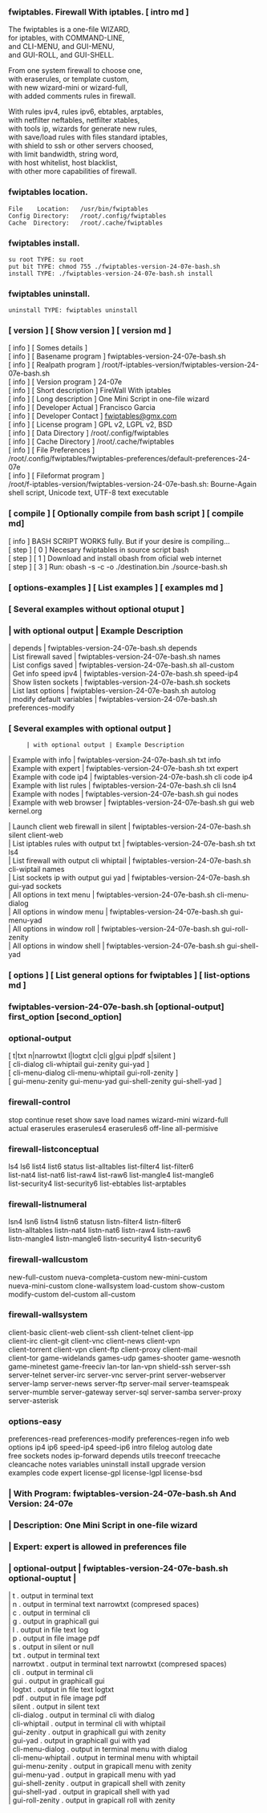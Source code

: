   
###  fwiptables. Firewall With iptables.   [ intro md ] 
  
   The fwiptables is a one-file WIZARD,     
    for iptables, with COMMAND-LINE,          
    and CLI-MENU, and GUI-MENU,               
    and GUI-ROLL, and GUI-SHELL.              
  
   From one system firewall to choose one,   
    with eraserules, or template custom,       
    with new wizard-mini or wizard-full,       
    with added comments rules in firewall.     
  
   With rules ipv4, rules ipv6, ebtables, arptables,  
    with netfilter neftables, netfilter xtables,        
    with tools ip, wizards for generate new rules,      
    with save/load rules with files standard iptables,  
    with shield to ssh or other servers choosed,        
    with limit bandwidth, string word,                  
    with host whitelist, host blacklist,                
    with other more capabilities of firewall.           
  
  
###   fwiptables location.                    
  
    File    Location:   /usr/bin/fwiptables     
    Config Directory:   /root/.config/fwiptables     
    Cache  Directory:   /root/.cache/fwiptables     
  
###  fwiptables install.                     
  
    su root TYPE: su root                       
    put bit TYPE: chmod 755 ./fwiptables-version-24-07e-bash.sh     
    install TYPE: ./fwiptables-version-24-07e-bash.sh install       
  
###  fwiptables uninstall.                   
  
    uninstall TYPE: fwiptables uninstall  
  
###  [ version ] [ Show version ] [ version md ]            
   [ info ] [ Somes details ]                 
   [ info ] [ Basename program    ] fwiptables-version-24-07e-bash.sh               
   [ info ] [ Realpath program    ] /root/f-iptables-version/fwiptables-version-24-07e-bash.sh               
   [ info ] [ Version program     ] 24-07e                
   [ info ] [ Short description   ] FireWall With iptables       
   [ info ] [ Long description    ] One Mini Script in one-file wizard        
   [ info ] [ Developer Actual    ] Francisco Garcia              
   [ info ] [ Developer Contact   ] fwiptables@gmx.com                
   [ info ] [ License program     ] GPL v2, LGPL v2, BSD                
   [ info ] [ Data  Directory     ] /root/.config/fwiptables    
   [ info ] [ Cache Directory     ] /root/.cache/fwiptables   
   [ info ] [ File  Preferences   ]    
   /root/.config/fwiptables/fwiptables-preferences/default-preferences-24-07e             
   [ info ] [ Fileformat program  ]    
   /root/f-iptables-version/fwiptables-version-24-07e-bash.sh: Bourne-Again shell script, Unicode text, UTF-8 text executable        
  
###  [ compile ] [  Optionally compile from bash script ] [ compile md]         
   [ info ] BASH SCRIPT WORKS fully. But if your desire is compiling...    
   [ step ] [ 0 ] Necesary fwiptables in source script bash                
   [ step ] [ 1 ] Download and install obash from oficial web internet     
   [ step ] [ 3 ] Run: obash -s -c -o ./destination.bin ./source-bash.sh   
  
###  [ options-examples ] [ List examples ] [ examples md ]
###  [ Several examples without optional otuput ]
  
###        | with optional output | Example Description   
    
   | depends                  | fwiptables-version-24-07e-bash.sh depends             
   | List firewall saved      | fwiptables-version-24-07e-bash.sh names               
   | List configs saved       | fwiptables-version-24-07e-bash.sh all-custom          
   | Get info speed ipv4      | fwiptables-version-24-07e-bash.sh speed-ip4           
   | Show listen sockets      | fwiptables-version-24-07e-bash.sh sockets             
   | List last options        | fwiptables-version-24-07e-bash.sh autolog             
   | modify default variables | fwiptables-version-24-07e-bash.sh preferences-modify  
    
###  [ Several examples with optional output ]  
    
         | with optional output | Example Description  
    
   | Example with info        | fwiptables-version-24-07e-bash.sh txt info             
   | Example with expert      | fwiptables-version-24-07e-bash.sh txt expert           
   | Example with code ip4    | fwiptables-version-24-07e-bash.sh cli code ip4         
   | Example with list rules  | fwiptables-version-24-07e-bash.sh cli lsn4             
   | Example with nodes       | fwiptables-version-24-07e-bash.sh gui nodes            
   | Example with web browser | fwiptables-version-24-07e-bash.sh gui web kernel.org   
    
   | Launch client web firewall in silent   | fwiptables-version-24-07e-bash.sh silent client-web   
   | List iptables rules with output txt    | fwiptables-version-24-07e-bash.sh txt ls4             
   | List firewall with output cli whiptail | fwiptables-version-24-07e-bash.sh cli-wiptail names   
   | List sockets ip with output gui yad    | fwiptables-version-24-07e-bash.sh gui-yad sockets     
   | All options in text menu               | fwiptables-version-24-07e-bash.sh cli-menu-dialog     
   | All options in window menu             | fwiptables-version-24-07e-bash.sh gui-menu-yad        
   | All options in window roll             | fwiptables-version-24-07e-bash.sh gui-roll-zenity     
   | All options in window shell            | fwiptables-version-24-07e-bash.sh gui-shell-yad       
  
### 
### 
###  [ options ] [ List general options for fwiptables ] [ list-options md ]
  
###  fwiptables-version-24-07e-bash.sh [optional-output] first_option [second_option]  
###   optional-output                                                      
   [ t|txt n|narrowtxt l|logtxt c|cli g|gui p|pdf s|silent ]                    
   [ cli-dialog cli-whiptail gui-zenity gui-yad ]                         
   [ cli-menu-dialog cli-menu-whiptail gui-roll-zenity ]                  
   [ gui-menu-zenity gui-menu-yad gui-shell-zenity gui-shell-yad ]        
###   firewall-control                                                     
   stop continue reset show save load names wizard-mini wizard-full       
   actual eraserules eraserules4 eraserules6 off-line all-permisive       
###   firewall-listconceptual                                              
   ls4 ls6 list4 list6 status list-alltables list-filter4 list-filter6    
   list-nat4 list-nat6 list-raw4 list-raw6 list-mangle4 list-mangle6      
   list-security4 list-security6 list-ebtables list-arptables             
###   firewall-listnumeral                                                 
   lsn4 lsn6 listn4 listn6 statusn listn-filter4 listn-filter6            
   listn-alltables  listn-nat4 listn-nat6 listn-raw4 listn-raw6           
   listn-mangle4 listn-mangle6 listn-security4 listn-security6            
###   firewall-wallcustom                                                  
   new-full-custom nueva-completa-custom new-mini-custom                  
   nueva-mini-custom clone-wallsystem load-custom show-custom             
   modify-custom del-custom all-custom                                    
###   firewall-wallsystem                                                  
   client-basic client-web client-ssh client-telnet client-ipp            
   client-irc client-git client-vnc client-news client-vpn                
   client-torrent client-vpn client-ftp client-proxy client-mail          
   client-tor game-widelands games-udp games-shooter game-wesnoth         
   game-minetest game-freeciv lan-tor lan-vpn shield-ssh server-ssh       
   server-telnet server-irc server-vnc server-print server-webserver      
   server-lamp server-news server-ftp server-mail server-teamspeak        
   server-mumble server-gateway server-sql server-samba server-proxy      
   server-asterisk                                                        
###   options-easy                                                         
   preferences-read preferences-modify preferences-regen info web         
   options ip4 ip6 speed-ip4 speed-ip6 intro filelog autolog date         
   free sockets nodes ip-forward depends utils treeconf treecache          
   cleancache notes variables uninstall install upgrade version           
   examples code expert license-gpl license-lgpl license-bsd             
###        | With Program: fwiptables-version-24-07e-bash.sh And Version: 24-07e  
###        | Description: One Mini Script in one-file wizard                      
###        | Expert: expert is allowed in preferences file   
  
   
###  | optional-output | fwiptables-version-24-07e-bash.sh optional-ouptut |
  
   | t . output in terminal text  
   | n . output in terminal text narrowtxt (compresed spaces)  
   | c . output in terminal cli  
   | g . output in graphicall gui  
   | l . output in file text log  
   | p . output in file image pdf  
   | s . output in silent or null  
   | txt . output in terminal text  
   | narrowtxt . output in terminal text narrowtxt (compresed spaces)  
   | cli . output in terminal cli  
   | gui . output in graphicall gui  
   | logtxt . output in file text logtxt  
   | pdf . output in file image pdf  
   | silent . output in silent text  
   | cli-dialog . output in terminal cli with dialog  
   | cli-whiptail . output in terminal cli with whiptail  
   | gui-zenity . output in graphicall gui with zenity  
   | gui-yad . output in graphicall gui with yad  
   | cli-menu-dialog . output in terminal menu with dialog  
   | cli-menu-whiptail . output in terminal menu with whiptail  
   | gui-menu-zenity . output in grapicall menu with zenity  
   | gui-menu-yad . output in grapicall menu with yad  
   | gui-shell-zenity . output in grapicall shell with zenity  
   | gui-shell-yad . output in grapicall shell with yad  
   | gui-roll-zenity . output in grapicall roll with zenity  
  
